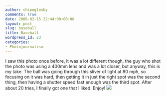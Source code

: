 ```yaml
---
author: chipoglesby
comments: true
date: 2006-02-15 22:44:00+00:00
layout: post
slug: baseball
title: Baseball
wordpress_id: 23
categories:
- Photojournalism
---
```


I saw this photo once before, it was a lot different though, the guy who shot the photo was using a 400mm lens and was a lot closer, but anyway, this is my take.  The ball was going through this sliver of light at 80 mph, so focusing on it was hard, then getting it in just the right spot was the second thing, then having a shutter speed fast enough was the third spot.  After about 20 tries, I finally got one that I liked.  Enjoy!  [![](http://photos1.blogger.com/blogger/3124/2183/400/frozenball.jpg)](http://photos1.blogger.com/blogger/3124/2183/1600/frozenball.jpg)
